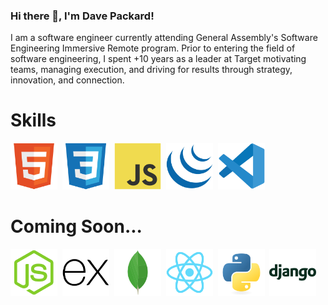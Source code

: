 ### Hi there 👋, I'm Dave Packard!

<!--
**dlp140/dlp140** is a ✨ _special_ ✨ repository because its `README.md` (this file) appears on your GitHub profile.

Here are some ideas to get you started:

- 🔭 I’m currently working on ...
- 🌱 I’m currently learning ...
- 👯 I’m looking to collaborate on ...
- 🤔 I’m looking for help with ...
- 💬 Ask me about ...
- 📫 How to reach me: ... 
- 😄 Pronouns: ...
- ⚡ Fun fact: ...
-->
I am a software engineer currently attending General Assembly's Software Engineering Immersive Remote program. Prior to entering the field of software engineering, I spent +10 years as a leader at Target motivating teams, managing execution, and driving for results through strategy, innovation, and connection.

<!-- <img src="https://komarev.com/ghpvc/?username=dlp140&style=flat-square&color=blue" alt=""/> -->

# Skills
<img src="https://raw.githubusercontent.com/devicons/devicon/master/icons/html5/html5-original.svg" title="HTML5" alt="HTML" width="75" height="75"/>&nbsp;
<img src="https://github.com/devicons/devicon/blob/master/icons/css3/css3-original.svg"  title="CSS3" alt="CSS" width="75" height="75"/>&nbsp;
<img src="https://github.com/devicons/devicon/blob/master/icons/javascript/javascript-original.svg" title="JavaScript" alt="JavaScript" width="75" height="75"/>&nbsp;
<img src="https://raw.githubusercontent.com/devicons/devicon/master/icons/jquery/jquery-original.svg" title="jQuery" alt="jQuery" width="75" height="75"/>&nbsp;
<img src="https://raw.githubusercontent.com/devicons/devicon/master/icons/vscode/vscode-original.svg" title="VS Code" alt="VS Code" width="75" height="75"/>&nbsp;

# Coming Soon...
<img src="https://raw.githubusercontent.com/devicons/devicon/master/icons/nodejs/nodejs-original.svg" title="NodeJS" alt="NodeJS" width="75" height="75"/>&nbsp;
<img src="https://raw.githubusercontent.com/devicons/devicon/master/icons/express/express-original.svg" title="Express" alt="Express" width="75" height="75"/>&nbsp;
<img src="https://raw.githubusercontent.com/devicons/devicon/master/icons/mongodb/mongodb-original.svg" title="MongoDB" alt="MongoDB" width="75" height="75"/>&nbsp;
<img src="https://raw.githubusercontent.com/devicons/devicon/master/icons/react/react-original.svg" title="React" alt="React" width="75" height="75"/>&nbsp;
<img src="https://raw.githubusercontent.com/devicons/devicon/master/icons/python/python-original.svg" title="Python" alt="Python" width="75" height="75"/>&nbsp;
<img src="https://raw.githubusercontent.com/devicons/devicon/master/icons/django/django-plain-wordmark.svg" title="Django" alt="Djang" width="75" height="75"/>&nbsp;
<!-- - MongooseJS -->

